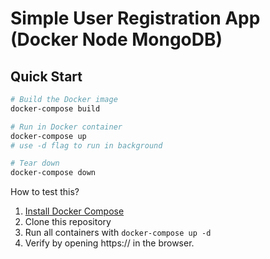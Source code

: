# Simple User Registration App (Docker Node MongoDB)

## Quick Start

```bash
# Build the Docker image
docker-compose build

# Run in Docker container
docker-compose up
# use -d flag to run in background

# Tear down
docker-compose down
```

How to test this?

1. [Install Docker Compose](https://docs.docker.com/compose/install/)
1. Clone this repository
1. Run all containers with `docker-compose up -d`
1. Verify by opening https://<localhost> in the browser.
